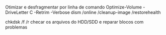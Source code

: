 Otimizar e desfragmentar por linha de comando
 Optimize-Volume -DriveLetter C -Retrim -Verbose
 dism /online /cleanup-image /restorehealth

 chkdsk /f /r checar os arquivos do HDD/SDD e reparar blocos com problemas